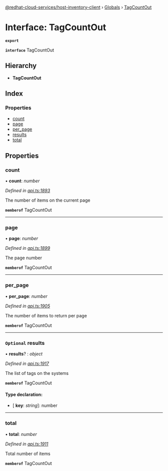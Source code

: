 [@redhat-cloud-services/host-inventory-client](../README.md) › [Globals](../globals.md) › [TagCountOut](tagcountout.md)

# Interface: TagCountOut

**`export`** 

**`interface`** TagCountOut

## Hierarchy

* **TagCountOut**

## Index

### Properties

* [count](tagcountout.md#count)
* [page](tagcountout.md#page)
* [per_page](tagcountout.md#per_page)
* [results](tagcountout.md#optional-results)
* [total](tagcountout.md#total)

## Properties

###  count

• **count**: *number*

*Defined in [api.ts:1893](https://github.com/RedHatInsights/javascript-clients/blob/master/packages/host-inventory/api.ts#L1893)*

The number of items on the current page

**`memberof`** TagCountOut

___

###  page

• **page**: *number*

*Defined in [api.ts:1899](https://github.com/RedHatInsights/javascript-clients/blob/master/packages/host-inventory/api.ts#L1899)*

The page number

**`memberof`** TagCountOut

___

###  per_page

• **per_page**: *number*

*Defined in [api.ts:1905](https://github.com/RedHatInsights/javascript-clients/blob/master/packages/host-inventory/api.ts#L1905)*

The number of items to return per page

**`memberof`** TagCountOut

___

### `Optional` results

• **results**? : *object*

*Defined in [api.ts:1917](https://github.com/RedHatInsights/javascript-clients/blob/master/packages/host-inventory/api.ts#L1917)*

The list of tags on the systems

**`memberof`** TagCountOut

#### Type declaration:

* \[ **key**: *string*\]: number

___

###  total

• **total**: *number*

*Defined in [api.ts:1911](https://github.com/RedHatInsights/javascript-clients/blob/master/packages/host-inventory/api.ts#L1911)*

Total number of items

**`memberof`** TagCountOut
